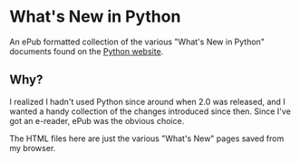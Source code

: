 What's New in Python
====================

An ePub formatted collection of the various "What's New in Python"
documents found on the [Python website](http://docs.python.org/whatsnew/index.html).

Why?
----

I realized I hadn't used Python since around when 2.0 was released, and I wanted
a handy collection of the changes introduced since then. Since I've got an e-reader,
ePub was the obvious choice.

The HTML files here are just the various "What's New" pages saved from my browser.
